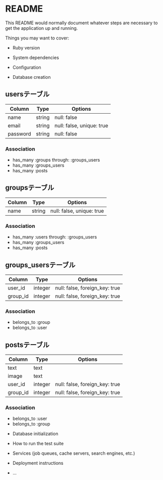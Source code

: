 # README

This README would normally document whatever steps are necessary to get the
application up and running.

Things you may want to cover:

* Ruby version

* System dependencies

* Configuration

* Database creation

## usersテーブル
|Column|Type|Options|
|------|----|-------|
|name|string|null: false|
|email|string|null: false, unique: true|
|password|string|null: false|
### Association
- has_many :groups through: :groups_users
- has_many :groups_users
- has_many :posts

## groupsテーブル
|Column|Type|Options|
|------|----|-------|
|name|string|null: false, unique: true|
### Association
- has_many :users through: :groups_users
- has_many :groups_users
- has_many :posts

## groups_usersテーブル
|Column|Type|Options|
|------|----|-------|
|user_id|integer|null: false, foreign_key: true|
|group_id|integer|null: false, foreign_key: true|
### Association
- belongs_to :group
- belongs_to :user

## postsテーブル
|Column|Type|Options|
|------|----|-------|
|text|text|
|image|text|
|user_id|integer|null: false, foreign_key: true|
|group_id|integer|null: false, foreign_key: true|
### Association
- belongs_to :user
- belongs_to :group




* Database initialization

* How to run the test suite

* Services (job queues, cache servers, search engines, etc.)

* Deployment instructions

* ...

